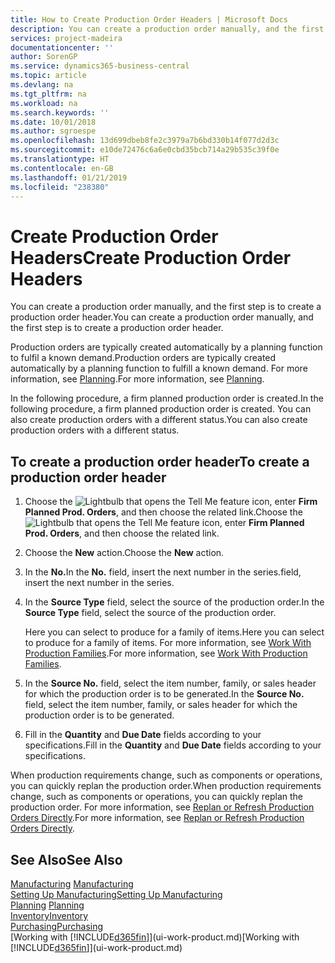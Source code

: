 ```yaml
---
title: How to Create Production Order Headers | Microsoft Docs
description: You can create a production order manually, and the first step is to create a production order header.
services: project-madeira
documentationcenter: ''
author: SorenGP
ms.service: dynamics365-business-central
ms.topic: article
ms.devlang: na
ms.tgt_pltfrm: na
ms.workload: na
ms.search.keywords: ''
ms.date: 10/01/2018
ms.author: sgroespe
ms.openlocfilehash: 13d699dbeb8fe2c3979a7b6bd330b14f077d2d3c
ms.sourcegitcommit: e10de72476c6a6e0cbd35bcb714a29b535c39f0e
ms.translationtype: HT
ms.contentlocale: en-GB
ms.lasthandoff: 01/21/2019
ms.locfileid: "238380"
---
```

# <a name="create-production-order-headers"></a><span data-ttu-id="3b957-103">Create Production Order Headers</span><span class="sxs-lookup"><span data-stu-id="3b957-103">Create Production Order Headers</span></span>
<span data-ttu-id="3b957-104">You can create a production order manually, and the first step is to create a production order header.</span><span class="sxs-lookup"><span data-stu-id="3b957-104">You can create a production order manually, and the first step is to create a production order header.</span></span>

<span data-ttu-id="3b957-105">Production orders are typically created automatically by a planning function to fulfil a known demand.</span><span class="sxs-lookup"><span data-stu-id="3b957-105">Production orders are typically created automatically by a planning function to fulfill a known demand.</span></span> <span data-ttu-id="3b957-106">For more information, see [Planning](production-planning.md).</span><span class="sxs-lookup"><span data-stu-id="3b957-106">For more information, see [Planning](production-planning.md).</span></span>   

<span data-ttu-id="3b957-107">In the following procedure, a firm planned production order is created.</span><span class="sxs-lookup"><span data-stu-id="3b957-107">In the following procedure, a firm planned production order is created.</span></span> <span data-ttu-id="3b957-108">You can also create production orders with a different status.</span><span class="sxs-lookup"><span data-stu-id="3b957-108">You can also create production orders with a different status.</span></span>  

## <a name="to-create-a-production-order-header"></a><span data-ttu-id="3b957-109">To create a production order header</span><span class="sxs-lookup"><span data-stu-id="3b957-109">To create a production order header</span></span>  
1.  <span data-ttu-id="3b957-110">Choose the ![Lightbulb that opens the Tell Me feature](media/ui-search/search_small.png "Tell me what you want to do") icon, enter **Firm Planned Prod. Orders**, and then choose the related link.</span><span class="sxs-lookup"><span data-stu-id="3b957-110">Choose the ![Lightbulb that opens the Tell Me feature](media/ui-search/search_small.png "Tell me what you want to do") icon, enter **Firm Planned Prod. Orders**, and then choose the related link.</span></span>  
2.  <span data-ttu-id="3b957-111">Choose the **New** action.</span><span class="sxs-lookup"><span data-stu-id="3b957-111">Choose the **New** action.</span></span>  
3.  <span data-ttu-id="3b957-112">In the **No.**</span><span class="sxs-lookup"><span data-stu-id="3b957-112">In the **No.**</span></span> <span data-ttu-id="3b957-113">field, insert the next number in the series.</span><span class="sxs-lookup"><span data-stu-id="3b957-113">field, insert the next number in the series.</span></span>  
4.  <span data-ttu-id="3b957-114">In the **Source Type** field, select the source of the production order.</span><span class="sxs-lookup"><span data-stu-id="3b957-114">In the **Source Type** field, select the source of the production order.</span></span>

    <span data-ttu-id="3b957-115">Here you can select to produce for a family of items.</span><span class="sxs-lookup"><span data-stu-id="3b957-115">Here you can select to produce for a family of items.</span></span> <span data-ttu-id="3b957-116">For more information, see [Work With Production Families](production-how-work-family.md).</span><span class="sxs-lookup"><span data-stu-id="3b957-116">For more information, see [Work With Production Families](production-how-work-family.md).</span></span>
5.  <span data-ttu-id="3b957-117">In the **Source No.** field, select the item number, family, or sales header for which the production order is to be generated.</span><span class="sxs-lookup"><span data-stu-id="3b957-117">In the **Source No.** field, select the item number, family, or sales header for which the production order is to be generated.</span></span>  
6.  <span data-ttu-id="3b957-118">Fill in the **Quantity** and **Due Date** fields according to your specifications.</span><span class="sxs-lookup"><span data-stu-id="3b957-118">Fill in the **Quantity** and **Due Date** fields according to your specifications.</span></span>  

<span data-ttu-id="3b957-119">When production requirements change, such as components or operations, you can quickly replan the production order.</span><span class="sxs-lookup"><span data-stu-id="3b957-119">When production requirements change, such as components or operations, you can quickly replan the production order.</span></span> <span data-ttu-id="3b957-120">For more information, see [Replan or Refresh Production Orders Directly](production-how-to-replan-refresh-production-orders.md).</span><span class="sxs-lookup"><span data-stu-id="3b957-120">For more information, see [Replan or Refresh Production Orders Directly](production-how-to-replan-refresh-production-orders.md).</span></span> 

## <a name="see-also"></a><span data-ttu-id="3b957-121">See Also</span><span class="sxs-lookup"><span data-stu-id="3b957-121">See Also</span></span>  
<span data-ttu-id="3b957-122">[Manufacturing](production-manage-manufacturing.md)  </span><span class="sxs-lookup"><span data-stu-id="3b957-122">[Manufacturing](production-manage-manufacturing.md)  </span></span>  
[<span data-ttu-id="3b957-123">Setting Up Manufacturing</span><span class="sxs-lookup"><span data-stu-id="3b957-123">Setting Up Manufacturing</span></span>](production-configure-production-processes.md)  
<span data-ttu-id="3b957-124">[Planning](production-planning.md)    </span><span class="sxs-lookup"><span data-stu-id="3b957-124">[Planning](production-planning.md)    </span></span>  
[<span data-ttu-id="3b957-125">Inventory</span><span class="sxs-lookup"><span data-stu-id="3b957-125">Inventory</span></span>](inventory-manage-inventory.md)  
[<span data-ttu-id="3b957-126">Purchasing</span><span class="sxs-lookup"><span data-stu-id="3b957-126">Purchasing</span></span>](purchasing-manage-purchasing.md)  
<span data-ttu-id="3b957-127">[Working with [!INCLUDE[d365fin](includes/d365fin_md.md)]](ui-work-product.md)</span><span class="sxs-lookup"><span data-stu-id="3b957-127">[Working with [!INCLUDE[d365fin](includes/d365fin_md.md)]](ui-work-product.md)</span></span>
